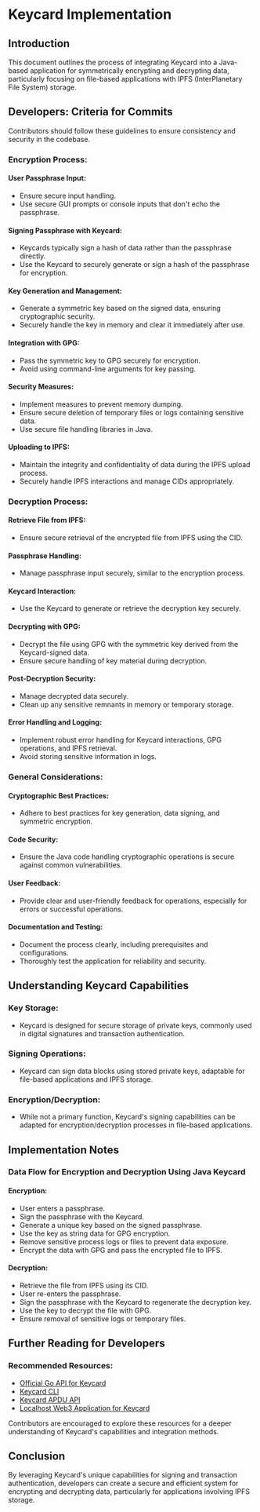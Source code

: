 # Keycard Implementation

## Introduction

This document outlines the process of integrating Keycard into a Java-based application for symmetrically encrypting and decrypting data, particularly focusing on file-based applications with IPFS (InterPlanetary File System) storage.

## Developers: Criteria for Commits

Contributors should follow these guidelines to ensure consistency and security in the codebase.

### Encryption Process:

#### User Passphrase Input:
- Ensure secure input handling.
- Use secure GUI prompts or console inputs that don't echo the passphrase.

#### Signing Passphrase with Keycard:
- Keycards typically sign a hash of data rather than the passphrase directly.
- Use the Keycard to securely generate or sign a hash of the passphrase for encryption.

#### Key Generation and Management:
- Generate a symmetric key based on the signed data, ensuring cryptographic security.
- Securely handle the key in memory and clear it immediately after use.

#### Integration with GPG:
- Pass the symmetric key to GPG securely for encryption.
- Avoid using command-line arguments for key passing.

#### Security Measures:
- Implement measures to prevent memory dumping.
- Ensure secure deletion of temporary files or logs containing sensitive data.
- Use secure file handling libraries in Java.

#### Uploading to IPFS:
- Maintain the integrity and confidentiality of data during the IPFS upload process.
- Securely handle IPFS interactions and manage CIDs appropriately.

### Decryption Process:

#### Retrieve File from IPFS:
- Ensure secure retrieval of the encrypted file from IPFS using the CID.

#### Passphrase Handling:
- Manage passphrase input securely, similar to the encryption process.

#### Keycard Interaction:
- Use the Keycard to generate or retrieve the decryption key securely.

#### Decrypting with GPG:
- Decrypt the file using GPG with the symmetric key derived from the Keycard-signed data.
- Ensure secure handling of key material during decryption.

#### Post-Decryption Security:
- Manage decrypted data securely.
- Clean up any sensitive remnants in memory or temporary storage.

#### Error Handling and Logging:
- Implement robust error handling for Keycard interactions, GPG operations, and IPFS retrieval.
- Avoid storing sensitive information in logs.

### General Considerations:

#### Cryptographic Best Practices:
- Adhere to best practices for key generation, data signing, and symmetric encryption.

#### Code Security:
- Ensure the Java code handling cryptographic operations is secure against common vulnerabilities.

#### User Feedback:
- Provide clear and user-friendly feedback for operations, especially for errors or successful operations.

#### Documentation and Testing:
- Document the process clearly, including prerequisites and configurations.
- Thoroughly test the application for reliability and security.

## Understanding Keycard Capabilities

### Key Storage:
- Keycard is designed for secure storage of private keys, commonly used in digital signatures and transaction authentication.

### Signing Operations:
- Keycard can sign data blocks using stored private keys, adaptable for file-based applications and IPFS storage.

### Encryption/Decryption:
- While not a primary function, Keycard's signing capabilities can be adapted for encryption/decryption processes in file-based applications.

## Implementation Notes

### Data Flow for Encryption and Decryption Using Java Keycard

#### Encryption:
- User enters a passphrase.
- Sign the passphrase with the Keycard.
- Generate a unique key based on the signed passphrase.
- Use the key as string data for GPG encryption.
- Remove sensitive process logs or files to prevent data exposure.
- Encrypt the data with GPG and pass the encrypted file to IPFS.

#### Decryption:
- Retrieve the file from IPFS using its CID.
- User re-enters the passphrase.
- Sign the passphrase with the Keycard to regenerate the decryption key.
- Use the key to decrypt the file with GPG.
- Ensure removal of sensitive logs or temporary files.

## Further Reading for Developers

### Recommended Resources:

- [Official Go API for Keycard](https://github.com/status-im/keycard-go/)
- [Keycard CLI](https://github.com/status-im/keycard-cli)
- [Keycard APDU API](https://keycard.tech/docs/apdu/)
- [Localhost Web3 Application for Keycard](https://keycard.tech/docs/web3.html)

Contributors are encouraged to explore these resources for a deeper understanding of Keycard's capabilities and integration methods.

## Conclusion

By leveraging Keycard's unique capabilities for signing and transaction authentication, developers can create a secure and efficient system for encrypting and decrypting data, particularly for applications involving IPFS storage.

